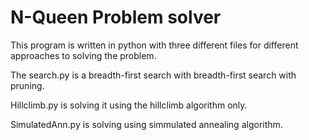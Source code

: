 # N-Queen Problem solver
This program is written in python with three different files for different
approaches to solving the problem.

The search.py is a breadth-first search with breadth-first search with pruning.

Hillclimb.py is solving it using the hillclimb algorithm only.

SimulatedAnn.py is solving using simmulated annealing algorithm.

